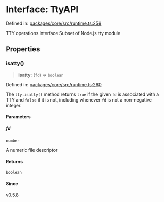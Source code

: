 # Interface: TtyAPI

Defined in: [packages/core/src/runtime.ts:259](https://github.com/vdeantoni/unblessed/blob/a72e88c91d2a070cc4394e9ee2afc215f7520f53/packages/core/src/runtime.ts#L259)

TTY operations interface
Subset of Node.js tty module

## Properties

### isatty()

> **isatty**: (`fd`) => `boolean`

Defined in: [packages/core/src/runtime.ts:260](https://github.com/vdeantoni/unblessed/blob/a72e88c91d2a070cc4394e9ee2afc215f7520f53/packages/core/src/runtime.ts#L260)

The `tty.isatty()` method returns `true` if the given `fd` is associated with
a TTY and `false` if it is not, including whenever `fd` is not a non-negative
integer.

#### Parameters

##### fd

`number`

A numeric file descriptor

#### Returns

`boolean`

#### Since

v0.5.8
